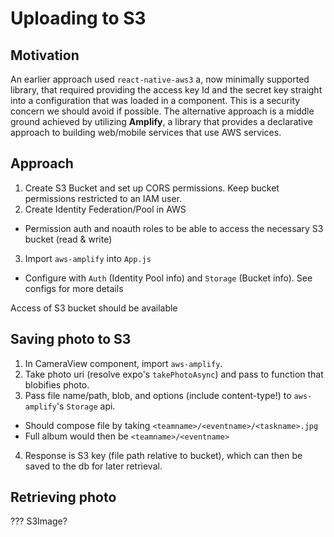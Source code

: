 # Uploading to S3

## Motivation
An earlier approach used `react-native-aws3` a, now minimally supported library, that required providing the access key Id and the secret key straight into a configuration that was loaded in a component. This is a security concern we should avoid if possible. The alternative approach is a middle ground achieved by utilizing **Amplify**, a library that provides a declarative approach to building web/mobile services that use AWS services.

## Approach
1. Create S3 Bucket and set up CORS permissions. Keep bucket permissions restricted to an IAM user.
2. Create Identity Federation/Pool in AWS
  - Permission auth and noauth roles to be able to access the necessary S3 bucket (read & write)
3. Import `aws-amplify` into `App.js`
  - Configure with `Auth` (Identity Pool info) and `Storage` (Bucket info). See configs for more details

Access of S3 bucket should be available

## Saving photo to S3
1. In CameraView component, import `aws-amplify`.
2. Take photo uri (resolve expo's `takePhotoAsync`) and pass to function that blobifies photo.
3. Pass file name/path, blob, and options (include content-type!) to `aws-amplify`'s `Storage` api.
  - Should compose file by taking `<teamname>/<eventname>/<taskname>.jpg`
  - Full album would then be `<teamname>/<eventname>`
4. Response is S3 key (file path relative to bucket), which can then be saved to the db for later retrieval.

## Retrieving photo
???
S3Image?
